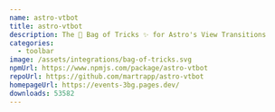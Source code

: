 ```yaml
---
name: astro-vtbot
title: astro-vtbot
description: The 👜 Bag of Tricks ✨ for Astro's View Transitions
categories:
  - toolbar
image: /assets/integrations/bag-of-tricks.svg
npmUrl: https://www.npmjs.com/package/astro-vtbot
repoUrl: https://github.com/martrapp/astro-vtbot
homepageUrl: https://events-3bg.pages.dev/
downloads: 53582
---
```

